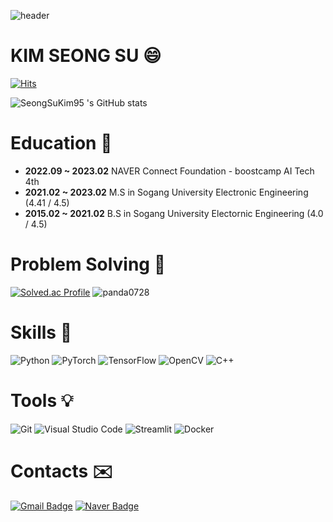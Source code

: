 ![header](https://capsule-render.vercel.app/api?type=waving&color=auto&height=300&section=header&text=SeongSu's%20Github&fontSize=60)

# KIM SEONG SU :smile:
[![Hits](https://hits.seeyoufarm.com/api/count/incr/badge.svg?url=https%3A%2F%2Fgithub.com%2FSeongSuKim95&count_bg=%2379C83D&title_bg=%23555555&icon=&icon_color=%23E7E7E7&title=hits&edge_flat=false)](https://hits.seeyoufarm.com)
 
![SeongSuKim95 's GitHub stats](https://github-readme-stats.vercel.app/api?username=SeongSuKim95&show_icons=true&theme=radical)

# Education :book:
- **2022.09 ~ 2023.02** NAVER Connect Foundation - boostcamp AI Tech 4th
- **2021.02 ~ 2023.02** M.S in Sogang University Electronic Engineering (4.41 / 4.5)
- **2015.02 ~ 2021.02** B.S in Sogang University Electornic Engineering (4.0 / 4.5)

# Problem Solving :thinking:
[![Solved.ac Profile](http://mazassumnida.wtf/api/generate_badge?boj=panda0728)](https://solved.ac/panda0728)
![panda0728](http://mazandi.herokuapp.com/api?handle=panda0728&theme=dark)

# Skills :star2:
![Python](https://img.shields.io/badge/Python-3776AB.svg?&style=for-the-badge&logo=Python&logoColor=white)
![PyTorch](https://img.shields.io/badge/PyTorch-EE4C2C.svg?&style=for-the-badge&logo=PyTorch&logoColor=white)
![TensorFlow](https://img.shields.io/badge/TensorFlow-FF6F00.svg?&style=for-the-badge&logo=TensorFlow&logoColor=white)
![OpenCV](https://img.shields.io/badge/OpenCV-5C3EE8.svg?&style=for-the-badge&logo=OpenCV&logoColor=white)
![C++](https://img.shields.io/badge/C++-00599C.svg?&style=for-the-badge&logo=C++&logoColor=white)

# Tools :bulb:

![Git](https://img.shields.io/badge/Git-F05032.svg?&style=for-the-badge&logo=Git&logoColor=white)
![Visual Studio Code](https://img.shields.io/badge/Visual%20Studio%20Code-007ACC.svg?&style=for-the-badge&logo=Visual%20Studio%20Code&logoColor=white)
![Streamlit](https://img.shields.io/badge/Streamlit-FF4B4B.svg?&style=for-the-badge&logo=Streamlit&logoColor=white)
![Docker](https://img.shields.io/badge/Docker-2496ED.svg?&style=for-the-badge&logo=Docker&logoColor=white)
# Contacts :envelope:

[![Gmail Badge](https://img.shields.io/badge/Gmail-d14836?style=flat-square&logo=Gmail&logoColor=white&link=mailto:ifpanda0728@gmail.com)](mailto:ifpanda0728@gmail.com)
[![Naver Badge](https://img.shields.io/badge/Naver-03C75A?style=flat-square&logo=Naver&logoColor=white&link=mailto:pand_a@naver.com)](mailto:pand_a@naver.com)
